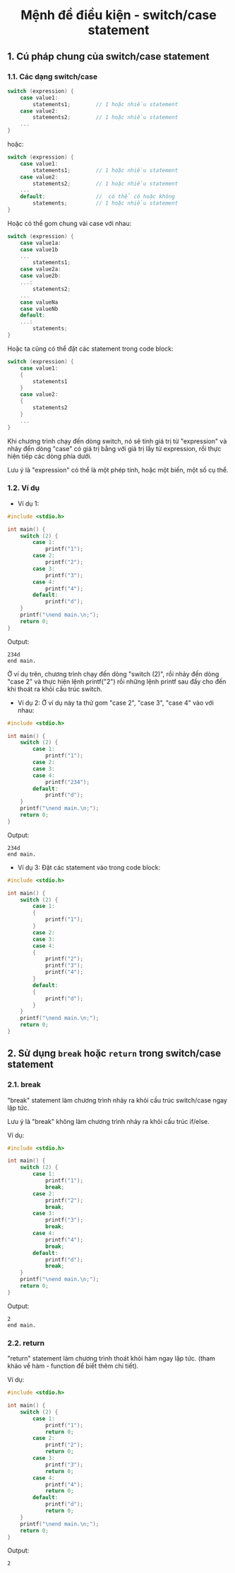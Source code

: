 # <p align="center">**Mệnh đề điều kiện - switch/case statement**</p>

## **1. Cú pháp chung của switch/case statement**
### **1.1. Các dạng switch/case**
```C
switch (expression) {
    case value1:
        statements1;        // 1 hoặc nhiều statement
    case value2:
        statements2;        // 1 hoặc nhiều statement
    ...
}
```
hoặc:
```C
switch (expression) {
    case value1:
        statements1;        // 1 hoặc nhiều statement
    case value2:
        statements2;        // 1 hoặc nhiều statement
    ...
    default:                //  có thể có hoặc không
        statements;         // 1 hoặc nhiều statement
}
```
Hoặc có thể gom chung vài case với nhau:
```C
switch (expression) {
    case value1a:
    case value1b
    ...
        statements1;
    case value2a:
    case value2b:
    ...:
        statements2;
    ...
    case valueNa
    case valueNb
    default:
    ...:
        statements;
}
```
Hoặc ta cũng có thể đặt các statement trong code block:
```C
switch (expression) {
    case value1:
    {
        statements1
    }
    case value2:
    {
        statements2
    }
    ...
}
```

Khi chương trình chạy đến dòng switch, nó sẽ tính giá trị từ "expression" và nhảy đến dòng "case" có giá trị bằng với giá trị lấy từ expression, rồi thực hiện tiếp các dòng phía dưới. 

Lưu ý là "expression" có thể là một phép tính, hoặc một biến, một số cụ thể. 

### **1.2. Ví dụ**

- Ví dụ 1:

```C
#include <stdio.h>

int main() {
    switch (2) {
        case 1:
            printf("1");
        case 2:
            printf("2");
        case 3:
            printf("3");
        case 4:
            printf("4");
        default:
            printf("d");
    }
    printf("\nend main.\n;");
    return 0;
}
```
Output:
```
234d
end main.
```
Ở ví dụ trên, chương trình chạy đến dòng "switch (2)", rồi nhảy đến dòng "case 2" và thực hiện lệnh printf("2") rồi những lệnh printf sau đấy cho đến khi thoát ra khỏi cấu trúc switch.

- Ví dụ 2: Ở ví dụ này ta thử gom "case 2", "case 3", "case 4" vào với nhau:

```C
#include <stdio.h>

int main() {
    switch (2) {
        case 1:
            printf("1");
        case 2:
        case 3:
        case 4:
            printf("234");
        default:
            printf("d");
    }
    printf("\nend main.\n;");
    return 0;
}
```
Output:
```
234d
end main.
```

- Ví dụ 3: Đặt các statement vào trong code block:
```C
#include <stdio.h>

int main() {
    switch (2) {
        case 1:
        {
            printf("1");
        }
        case 2:
        case 3:
        case 4:
        {
            printf("2");
            printf("3");
            printf("4");
        }
        default:
        {
            printf("d");
        }
    }
    printf("\nend main.\n;");
    return 0;
}
```

## **2. Sử dụng `break` hoặc `return` trong switch/case statement** 

### **2.1. break**
"break" statement làm chương trình nhảy ra khỏi cấu trúc switch/case ngay lập tức.

Lưu ý là "break" không làm chương trình nhảy ra khỏi cấu trúc if/else.

Ví dụ:

```C
#include <stdio.h>

int main() {
    switch (2) {
        case 1:
            printf("1");
            break;
        case 2:
            printf("2");
            break;
        case 3:
            printf("3");
            break;
        case 4:
            printf("4");
            break;
        default:
            printf("d");
            break;
    }
    printf("\nend main.\n;");
    return 0;
}
```

Output:
```
2
end main.
```

### **2.2. return**
"return" statement làm chương trình thoát khỏi hàm ngay lập tức. (tham khảo về hàm - function để biết thêm chi tiết).

Ví dụ:
```C
#include <stdio.h>

int main() {
    switch (2) {
        case 1:
            printf("1");
            return 0;
        case 2:
            printf("2");
            return 0;
        case 3:
            printf("3");
            return 0;
        case 4:
            printf("4");
            return 0;
        default:
            printf("d");
            return 0;
    }
    printf("\nend main.\n;");
    return 0;
}
```

Output:
```
2
```